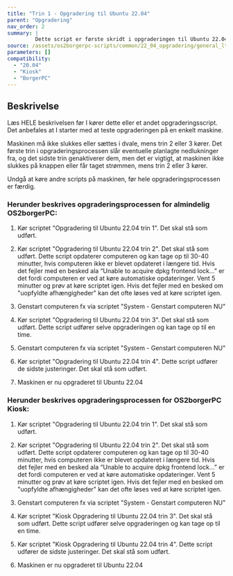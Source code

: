 ```yaml
---
title: "Trin 1 - Opgradering til Ubuntu 22.04"
parent: "Opgradering"
nav_order: 2
summary: |
         Dette script er første skridt i opgraderingen til Ubuntu 22.04 på både OS2borgerPC og OS2borgerPC Kiosk.
source: /assets/os2borgerpc-scripts/common/22_04_opgradering/general_lts_upgrade_in_place_step_1.sh
parameters: []
compatibility: 
  - "20.04"
  - "Kiosk"
  - "BorgerPC"
---
```


## Beskrivelse
Læs HELE beskrivelsen før I kører dette eller et andet opgraderingsscript.
Det anbefales at I starter med at teste opgraderingen på en enkelt maskine.

Maskinen må ikke slukkes eller sættes i dvale, mens trin 2 eller 3 kører. Det første trin i opgraderingsprocessen slår eventuelle planlagte nedlukninger fra, og det sidste trin genaktiverer dem, men det er vigtigt, at maskinen ikke slukkes på knappen eller får taget strømmen, mens trin 2 eller 3 kører.

Undgå at køre andre scripts på maskinen, før hele opgraderingsprocessen er færdig.

### Herunder beskrives opgraderingsprocessen for almindelig OS2borgerPC:

1. Kør scriptet "Opgradering til Ubuntu 22.04 trin 1". Det skal stå som udført.

2. Kør scriptet "Opgradering til Ubuntu 22.04 trin 2". Det skal stå som udført. Dette script opdaterer computeren og kan tage op til 30-40 minutter, hvis computeren ikke er blevet opdateret i længere tid. Hvis det fejler med en besked ala “Unable to acquire dpkg frontend lock…” er det fordi computeren er ved at køre automatiske opdateringer. Vent 5 minutter og prøv at køre scriptet igen. Hvis det fejler med en besked om "uopfyldte afhængigheder" kan det ofte løses ved at køre scriptet igen.

3. Genstart computeren fx via scriptet "System - Genstart computeren NU"

4. Kør scriptet "Opgradering til Ubuntu 22.04 trin 3". Det skal stå som udført. Dette script udfører selve opgraderingen og kan tage op til en time.

5.  Genstart computeren fx via scriptet "System - Genstart computeren NU"

6. Kør scriptet "Opgradering til Ubuntu 22.04 trin 4". Dette script udfører de sidste justeringer. Det skal stå som udført.

7. Maskinen er nu opgraderet til Ubuntu 22.04

### Herunder beskrives opgraderingsprocessen for OS2borgerPC Kiosk:
1. Kør scriptet "Opgradering til Ubuntu 22.04 trin 1". Det skal stå som udført.

2. Kør scriptet "Opgradering til Ubuntu 22.04 trin 2". Det skal stå som udført. Dette script opdaterer computeren og kan tage op til 30-40 minutter, hvis computeren ikke er blevet opdateret i længere tid. Hvis det fejler med en besked ala “Unable to acquire dpkg frontend lock…” er det fordi computeren er ved at køre automatiske opdateringer. Vent 5 minutter og prøv at køre scriptet igen. Hvis det fejler med en besked om "uopfyldte afhængigheder" kan det ofte løses ved at køre scriptet igen.

3. Genstart computeren fx via scriptet "System - Genstart computeren NU"

4. Kør scriptet "Kiosk Opgradering til Ubuntu 22.04 trin 3". Det skal stå som udført. Dette script udfører selve opgraderingen og kan tage op til en time.

5. Kør scriptet "Kiosk Opgradering til Ubuntu 22.04 trin 4". Dette script udfører de sidste justeringer. Det skal stå som udført.

6. Maskinen er nu opgraderet til Ubuntu 22.04

